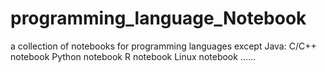# programming_language_Notebook
a collection of notebooks for programming languages except Java:
      C/C++ notebook
      Python notebook
      R notebook
      Linux notebook
      ......
